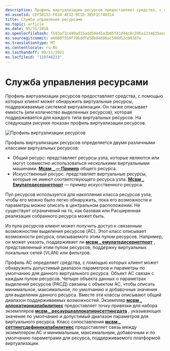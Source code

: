 ```yaml
---
description: Профиль виртуализации ресурсов предоставляет средства, с помощью которых клиент может обнаружить виртуальные ресурсы, поддерживаемые системой виртуализации.
ms.assetid: CEF58153-F634-4E32-9C1D-385F1C740314
title: Служба управления ресурсами
ms.topic: article
ms.date: 05/31/2018
ms.openlocfilehash: f593af3c440ad15add50445a3b05f41d44c8c396a1334635aeaf141838e82e64
ms.sourcegitcommit: e6600f550f79bddfe58bd4696ac50dd52cb03d7e
ms.translationtype: MT
ms.contentlocale: ru-RU
ms.lasthandoff: 08/11/2021
ms.locfileid: "119746223"
---
```

# <a name="resource-management-service"></a>Служба управления ресурсами

Профиль виртуализации ресурсов предоставляет средства, с помощью которых клиент может обнаружить виртуальные ресурсы, поддерживаемые системой виртуализации. Он также описывает емкость (или количество выделенных ресурсов), которая поддерживается для каждого типа виртуальных ресурсов. На следующем рисунке показан профиль виртуализации ресурсов.

![Профиль виртуализации ресурсов](images/resourcemanagement.png)

Профиль виртуализации ресурсов определяется двумя различными классами виртуальных ресурсов:

-   Общий ресурс: представляет ресурсы узла, которые являются или могут совместно использоваться несколькими виртуальными машинами. [**Мсвм \_ — Пример**](msvm-processor.md) общего ресурса.
-   Искусственный ресурс. представляет виртуальные ресурсы, которые не имеют соответствующего ресурса узла. [**Мсвм \_ Емулатедесернетпорт**](msvm-emulatedethernetport.md) — пример искусственного ресурса.

Пул ресурсов используется для накопления класса ресурсов узла, чтобы его можно было легко обнаружить, пока его возможности и параметры можно описать в центральном расположении. Не существует ограничений на то, как базовая или Расширенная реализация собранного ресурса может быть.

Из пула ресурсов клиент может получить доступ к связанным возможностям выделения ресурсов (AC). Этот класс описывает возможности ресурса, описываемого этим пулом ресурсов. Например, он может указать, поддерживает ли [**мсвм \_ емулатедесернетпорт**](msvm-emulatedethernetport.md) , представленный этим пулом ресурсов, поддержку виртуальных локальных сетей (VLAN) или фильтров.

Профиль AC определяет средства, с помощью которых клиент может обнаружить допустимый диапазон параметров и параметры по умолчанию для данного виртуального ресурса. Объект AC связан с каждым пулом ресурсов. Четыре объекта данных о параметрах выделения ресурсов (РАСД) связаны с объектом AC, чтобы описать минимальное, максимальное, по умолчанию и добавочные значения для выделения данного ресурса. Вместе эти классы описывают общий диапазон поддерживаемых возможностей. Экземпляр [**мсвм \_ аллокатионкапабилитиес**](msvm-allocationcapabilities.md) предоставляет точку привязки для набора экземпляров [**мсвм \_ ресаурцеаллокатионсеттингдата**](msvm-resourceallocationsettingdata.md) , указывающих значение по умолчанию и допустимый диапазон параметров для виртуального ресурса. Класс сопоставления [**мсвм \_ сеттингсдефинекапабилитиес**](msvm-settingsdefinecapabilities.md) предоставляет связь между экземпляром AC и минимальным, максимальным, добавочным и по умолчанию параметрами для ресурса, поддерживаемого платформой виртуализации.

 

 



